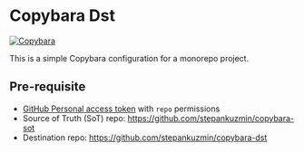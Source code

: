 # Copybara Dst

[![Copybara](https://github.com/stepankuzmin/copybara-dst/actions/workflows/copybara.yml/badge.svg)](https://github.com/stepankuzmin/copybara-dst/actions/workflows/copybara.yml)

This is a simple Copybara configuration for a monorepo project.

## Pre-requisite

- [GitHub Personal access token](https://github.com/settings/tokens) with `repo` permissions
- Source of Truth (SoT) repo: https://github.com/stepankuzmin/copybara-sot
- Destination repo: https://github.com/stepankuzmin/copybara-dst
